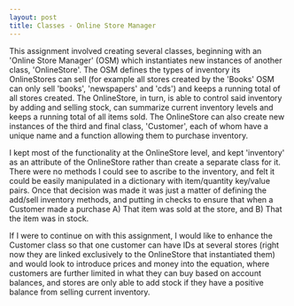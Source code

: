 ```yaml
---
layout: post
title: Classes - Online Store Manager
---
```


This assignment involved creating several classes, beginning with an 'Online Store Manager' (OSM) which instantiates new instances of another class, 'OnlineStore'. The OSM defines the types of inventory its OnlineStores can sell (for example all stores created by the 'Books' OSM can only sell 'books', 'newspapers' and 'cds') and keeps a running total of all stores created. The OnlineStore, in turn, is able to control said inventory by adding and selling stock, can summarize current inventory levels and keeps a running total of all items sold. The OnlineStore can also create new instances of the third and final class, 'Customer', each of whom have a unique name and a function allowing them to purchase inventory.

I kept most of the functionality at the OnlineStore level, and kept 'inventory' as an attribute of the OnlineStore rather than create a separate class for it. There were no methods I could see to ascribe to the inventory, and felt it could be easily manipulated in a dictionary with item/quantity key/value pairs. Once that decision was made it was just a matter of defining the add/sell inventory methods, and putting in checks to ensure that when a Customer made a purchase A) That item was sold at the store, and B) That the item was in stock. 

If I were to continue on with this assignment, I would like to enhance the Customer class so that one customer can have IDs at several stores (right now they are linked exclusively to the OnlineStore that instantiated them) and would look to introduce prices and money into the equation, where customers are further limited in what they can buy based on account balances, and stores are only able to add stock if they have a positive balance from selling current inventory.
